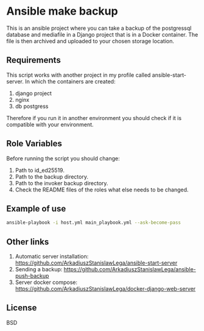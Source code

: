 Ansible make backup
=========

This is an ansible project where you can take a backup of the postgressql database and mediafile in a Django project that is in a Docker container. The file is then archived and uploaded to your chosen storage location.

Requirements
------------

This script works with another project in my profile called ansible-start-server. In which the containers are created:

1. django project
2. nginx
3. db postgress

Therefore if you run it in another environment you should check if it is compatible with your environment.

Role Variables
--------------

Before running the script you should change:

1. Path to id_ed25519.
2. Path to the backup directory.
3. Path to the invoker backup directory.
4. Check the README files of the roles what else needs to be changed.

Example of use
----------------

~~~bash
ansible-playbook -i host.yml main_playbook.yml --ask-become-pass
~~~

Other links
------------

1. Automatic server installation: <https://github.com/ArkadiuszStanislawLega/ansible-start-server>
2. Sending a backup: <https://github.com/ArkadiuszStanislawLega/ansible-push-backup>
3. Server docker compose: <https://github.com/ArkadiuszStanislawLega/docker-django-web-server>


License
-------

BSD
